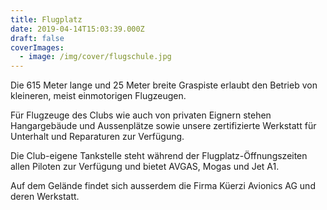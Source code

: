 ```yaml
---
title: Flugplatz
date: 2019-04-14T15:03:39.000Z
draft: false
coverImages:
  - image: /img/cover/flugschule.jpg
---
```

Die 615 Meter lange und 25 Meter breite Graspiste erlaubt den Betrieb von kleineren, meist einmotorigen Flugzeugen.

Für Flugzeuge des Clubs wie auch von privaten Eignern stehen Hangargebäude und Aussenplätze sowie unsere zertifizierte Werkstatt für Unterhalt und Reparaturen zur Verfügung.

Die Club-eigene Tankstelle steht während der Flugplatz-Öffnungszeiten allen Piloten zur Verfügung und bietet AVGAS, Mogas und Jet A1.

Auf dem Gelände findet sich ausserdem die Firma Küerzi Avionics AG und deren Werkstatt.
